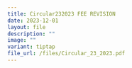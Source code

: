 ```yaml
---
title: Circular232023 FEE REVISION
date: 2023-12-01
layout: file
description: ""
image: ""
variant: tiptap
file_url: /files/Circular_23_2023.pdf
---
```

